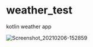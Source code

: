 # weather_test

kotlin weather app

![Screenshot_20210206-152859](https://user-images.githubusercontent.com/20349742/107119137-ec2c3480-68c8-11eb-9646-f08c62121dd5.png)

